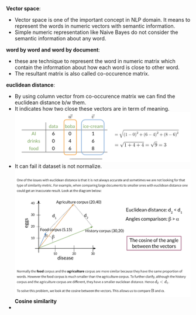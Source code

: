 **Vector space**:
- Vector space is one of the important concept in NLP domain. It means to represent the words in numeric vectors with semantic information.
- Simple numeric representation like Naive Bayes do not consider the semantic information about any word.

**word by word and word by document**:
- these are technique to represent the word in numeric matrix which contain the information about how each word is close to other word.
- The resultant matrix is also called co-occurence matrix.

**euclidean distance**:
- By using column vector from co-occurence matrix we can find the euclidean distance b/w them.
- It indicates how two close these vectors are in term of meaning.
![Euclidean distance](euclidean_distance.png)
 - It can fail it dataset is not normalize.
![Con of ED](cosine_sim_intuition.png)
**Cosine similarity**
- 